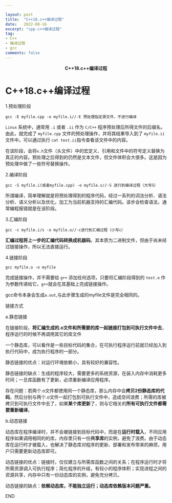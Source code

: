 ```yaml
---

layout: post
title:  "C++18.c++编译过程"
date:   2022-08-16
excerpt: "cpp.c++编译过程"
tag:
- C++
- 编译过程
- gcc
comments: false
---
```


<center><b>C++18.c++编译过程</b> </center>

# C++18.c++编译过程

1.预处理阶段

```
gcc -E myfile.cpp -o myfile.i//-E 预处理指定源文件，不进行编译
```

`Linux` 系统中，通常用 `.i` 或者 `.ii` 作为 `C/C++` 程序预处理后所得文件的后缀名。由此，就完成了 `myfile.cpp` 文件的预处理操作，并将其结果导入到了 `myfile.ii` 文件中。可以通过执行 `cat test.ii`指令查看该文件中的内容。

在该阶段，会将`x.h`文件（头文件）中的宏定义、引用和文件中的符号定义替换为真正的内容。预处理之后得到的仍然是文本文件，但文件体积会大很多。这是因为预处理中做了一些符号替换操作。



2.编译阶段

```
gcc -S myfile.i(或者myfile.cpp) -o myfile.s//-S 进行到编译过程（大写S）
```

所谓编译，简单理解就是将预处理得到的程序代码，经过一系列的词法分析、语法分析、语义分析以及优化，加工为当前机器支持的汇编代码。该步会检查语法，通常编程报错就是在该阶段。



3.汇编阶段

```
gcc -c myfile.i/s -o myfile.o//-c进行到汇编过程（小写c）
```

**汇编过程将上一步的汇编代码转换成机器码**。其本质为二进制文件，但由于尚未经过链接操作，所以无法直接运行。



4.链接阶段

```
gcc myfile.o -o myfile
```

完成链接操作，并不需要给 `g++` 添加任何选项，只要将汇编阶段得到的 `test.o` 作为参数传递给它，`g++`就会在其基础上完成链接操作。

gcc命令本身会生成`a.out`,与此步骤生成的myfile文件是完全相同的。

链接方式

a.静态链接

在链接阶段，**将汇编生成的.o文件和所需要的库一起链接打包到可执行文件中去**，程序运行的时候不再调用其它的库文件

一个静态库，可以看作是一些目标代码的集合，在可执行程序运行前就已经加入到执行代码中，成为执行程序的一部分。

静态链接的优点：对运行环境依赖小，具有较好的兼容性。

静态链接的缺点：生成的程序较大，需要更多的系统资源，在装入内存中消耗更多时间；一旦库函数有了更新，必须重新编译应用程序。

存在问题：若两个.o文件都使用同一个静态库，那么内存中会**拷贝2份静态库的代码**，然后分别与两个.o文件一起打包到可执行文件中，造成空间浪费；所需的库被拷贝到可执行文件中去了，如果**某个库更新**了，则与它相关的**所有可执行文件都需要重新编译**。

b.动态链接

动态库在程序编译时，并不会被链接到目标代码中，而是在**运行时载入**，不同应用程序如果调用相同的的库，内存里只有一份**共享库**的实例，避免了浪费。由于动态库在运行时才被载入，也解决了静态库对程序的更新、部署和发布带来的麻烦，用户只需要更新动态库即可。

动态链接的优点：链接时，仅仅建立与所需库函数之间的关系；在程序运行时才将所需资源调入可执行程序；简化程序的升级，有较小的程序体积；实现进程之间的资源共享，内存中只有一份动态库的实例，避免充分拷贝。

动态链接的缺点：**依赖动态库，不能独立运行；动态库依赖版本问题严重。**





END